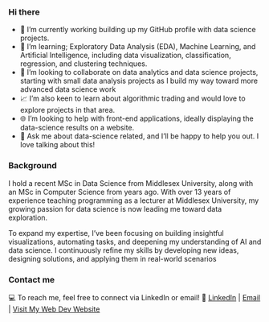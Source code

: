 ### Hi there 

<!--
**anna29/anna29** is a ✨ _special_ ✨ repository because its `README.md` (this file) appears on your GitHub profile.

Here are some ideas to get you started:-->


- 🔭 I’m currently working building up my GitHub profile with data science projects.
- 🌱 I’m learning; Exploratory Data Analysis (EDA), Machine Learning, and Artificial Intelligence, including data visualization, classification, regression, and clustering techniques.
- 🤝 I’m looking to collaborate on data analytics and data science projects, starting with small data analysis projects as I build my way toward more advanced data science work
- 📈 I’m also keen to learn about algorithmic trading and would love to explore projects in that area.
- 🌐 I’m looking to help with front-end applications, ideally displaying the data-science results on a website.
- 💬 Ask me about data-science related, and I’ll be happy to help you out. I love talking about this!


### Background

I hold a recent MSc in Data Science from Middlesex University, along with an MSc in Computer Science from years ago. With over 13 years of experience teaching programming as a lecturer at Middlesex University, my growing passion for data science is now leading me toward data exploration.

To expand my expertise, I’ve been focusing on building insightful visualizations, automating tasks, and deepening my understanding of AI and data science. I continuously refine my skills by developing new ideas, designing solutions, and applying them in real-world scenarios


### Contact me

💻 To reach me, feel free to connect via LinkedIn or email!
📧 [LinkedIn](https://www.linkedin.com/in/anna-wieclaw-b1423267/) | [Email](mailto:a.wieclaw@mdx.ac.uk) | [Visit My Web Dev Website](https://aparitybit.com/)
